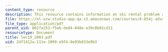 ```yaml
---
content_type: resource
description: This resource contains information on ski rental problem and linear search.
file: https://ol-ocw-studio-app-qa.s3.amazonaws.com/courses/6-854j-advanced-algorithms-fall-2005/24f1412a111e1099e9f40e93b833e9b3_lec19_2003.pdf
file_type: application/pdf
parent_uid: 801fa253-f5eb-de84-048e-e39c0b02cd11
resourcetype: Document
title: lec19_2003.pdf
uid: 24f1412a-111e-1099-e9f4-0e93b833e9b3
---
```

